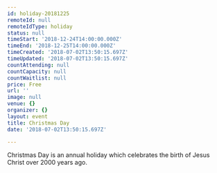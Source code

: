 ```yaml
---
id: holiday-20181225
remoteId: null
remoteIdType: holiday
status: null
timeStart: '2018-12-24T14:00:00.000Z'
timeEnd: '2018-12-25T14:00:00.000Z'
timeCreated: '2018-07-02T13:50:15.697Z'
timeUpdated: '2018-07-02T13:50:15.697Z'
countAttending: null
countCapacity: null
countWaitlist: null
price: Free
url: ''
image: null
venue: {}
organizer: {}
layout: event
title: Christmas Day
date: '2018-07-02T13:50:15.697Z'

---
```

Christmas Day is an annual holiday which celebrates the birth of Jesus Christ over 2000 years ago.
